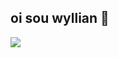 ## oi sou wyllian 👋

<div>
 
<img src="https://cdn.jsdelivr.net/gh/devicons/devicon@latest/icons/java/java-original.svg" />
          
</div>
